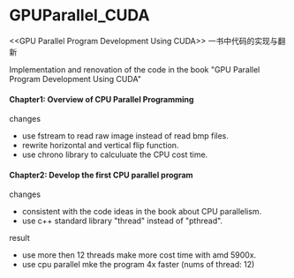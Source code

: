 # GPUParallel_CUDA

\<<GPU Parallel Program Development Using CUDA\>> 一书中代码的实现与翻新 

Implementation and renovation of the code in the book "GPU Parallel Program Development Using CUDA"

#### Chapter1: Overview of CPU Parallel Programming

changes
- use fstream to read raw image instead of read bmp files.
- rewrite horizontal and vertical flip function.
- use chrono library to calculuate the CPU cost time.

#### Chapter2: Develop the first CPU parallel program

changes
- consistent with the code ideas in the book about CPU parallelism.
- use c++ standard library "thread" instead of "pthread".

result
- use more then 12 threads make more cost time with amd 5900x.
- use cpu parallel mke the program 4x faster (nums of thread: 12)
